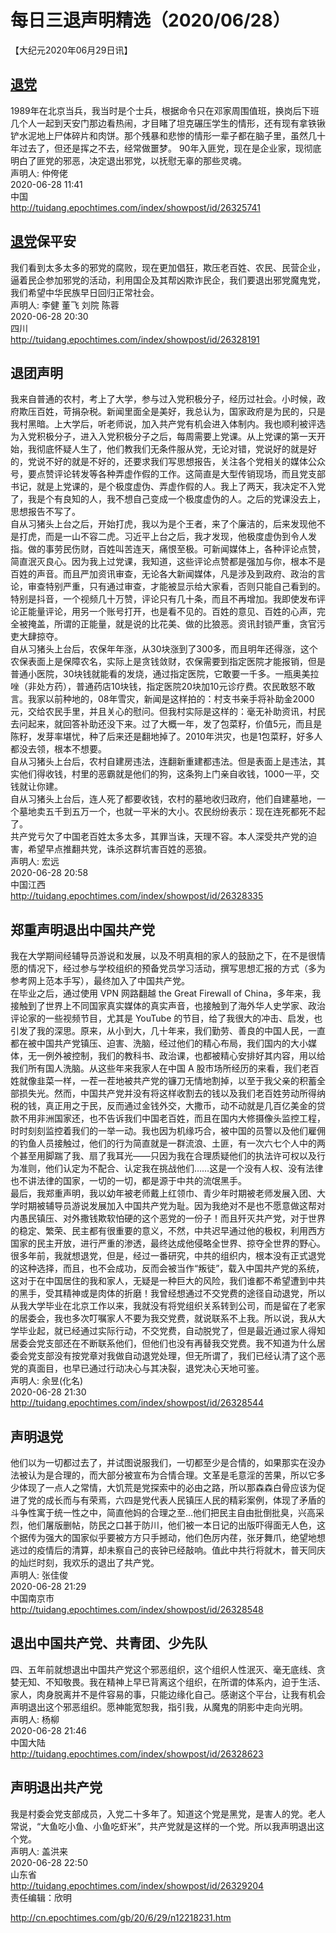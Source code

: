 # 每日三退声明精选（2020/06/28）
  
  
【大纪元2020年06月29日讯】  
## <a href="http://cn.epochtimes.com/gb/tag/%E9%80%80%E5%85%9A.html">退党</a>  
1989年在北京当兵，我当时是个士兵，根据命令只在邓家周围值班，换岗后下班几个人一起到天安门那边看热闹，才目睹了坦克碾压学生的情形，还有现有拿铁锹铲水泥地上尸体碎片和肉饼。那个残暴和悲惨的情形一辈子都在脑子里，虽然几十年过去了，但还是挥之不去，经常做噩梦。 90年入匪党，现在是企业家，现彻底明白了匪党的邪恶，决定退出邪党，以抚慰无辜的那些灵魂。  
声明人: 仲侉佬  
2020-06-28 11:41  
中国  
http://tuidang.epochtimes.com/index/showpost/id/26325741  
## <a href="http://cn.epochtimes.com/gb/tag/%E9%80%80%E5%85%9A.html">退党</a>保平安  
我们看到太多太多的邪党的腐败，现在更加倡狂，欺压老百姓、农民、民营企业，逼着民企参加邪党的活动，利用国企及其帮凶欺诈民企，我们要退出邪党魔鬼党，我们希望中华民族早日回归正常社会。  
声明人: 李健 董飞 刘院 陈蓉  
2020-06-28 20:30  
四川  
http://tuidang.epochtimes.com/index/showpost/id/26328191  
## 退团声明  
我来自普通的农村，考上了大学，参与过入党积极分子，经历过社会。小时候，政府欺压百姓，苛捐杂税。新闻里面全是美好，我总认为，国家政府是为民的，只是我村黑暗。上大学后，听老师说，加入共产党有机会进入体制内。我也顺利被评选为入党积极分子，进入入党积极分子之后，每周需要上党课。从上党课的第一天开始，我彻底怀疑人生了，他们教我们无条件服从党，无论对错，党说好的就是好的，党说不好的就是不好的，还要求我们写思想报告，关注各个党相关的媒体公众号，要点赞评论转发等各种弄虚作假的工作。这简直是大型传销现场，而且党支部书记，就是上党课的，是个极度虚伪、弄虚作假的人。我上了两天，我决定不入党了，我是个有良知的人，我不想自己变成一个极度虚伪的人。之后的党课没去上，思想报告不写了。  
自从习猪头上台之后，开始打虎，我以为是个王者，来了个廉洁的，后来发现他不是打虎，而是一山不容二虎。习近平上台之后，我才发现，他极度虚伪到令人发指。做的事劳民伤财，百姓叫苦连天，痛恨至极。可新闻媒体上，各种评论点赞，简直泯灭良心。因为我上过党课，我知道，这些评论点赞都是强加与你，根本不是百姓的声音。而且严加资讯审查，无论各大新闻媒体，凡是涉及到政府、政治的言论，审查特别严重，只有通过审查，才能被显示给大家看，否则只能自己看到的。特别是抖音，一个视频几十万赞，评论只有几十条，而且不再增加。我即使发布评论正能量评论，用另一个账号打开，也是看不见的。百姓的意见、百姓的心声，完全被掩盖，所谓的正能量，就是说的比花美、做的比狼恶。资讯封锁严重，贪官污吏大肆掠夺。  
自从习猪头上台后，农保年年涨，从30块涨到了300多，而且明年还得涨，这个农保表面上是保障农名，实际上是贪钱敛财，农保需要到指定医院才能报销，但是普通小医院，30块钱就能看的发烧，通过指定医院，它敢要一千多。一瓶奥美拉唑（非处方药），普通药店10块钱，指定医院20块加10元诊疗费。农民敢怒不敢言。我家以前种地的，08年雪灾，新闻是这样拍的：村支书亲手将补助金2000元，交给农民手里，并且关心的慰问。但我村实际是这样的：毫无补助资讯，村民去问起来，就回答补助还没下来。过了大概一年，发了包菜籽，价值5元，而且是陈籽，发芽率堪忧，种了后来还是翻地掉了。2010年洪灾，也是1包菜籽，好多人都没去领，根本不想要。  
自从习猪头上台后，农村自建房违法，连翻新重建都违法。但是表面上是违法，其实他们得收钱，村里的恶霸就是他们的狗，这条狗上门亲自收钱，1000一平，交钱就让你建。  
自从习猪头上台后，连人死了都要收钱，农村的墓地收归政府，他们自建墓地，一个墓地卖五千到五万一个，也就一平米的大小。农民纷纷表示：现在连死都死不起了。  
共产党亏欠了中国老百姓太多太多，其罪当诛，天理不容。本人深受共产党的迫害，希望早点推翻共党，诛杀这群坑害百姓的恶狼。  
声明人: 宏远  
2020-06-28 20:58  
中国江西  
http://tuidang.epochtimes.com/index/showpost/id/26328335  
## 郑重声明退出中国共产党  
我在大学期间经辅导员游说和发展，以及不明真相的家人的鼓励之下，在不是很情愿的情况下，经过参与学校组织的预备党员学习活动，撰写思想汇报的方式（多为参考网上范本手写），最终加入了中国共产党。  
在毕业之后，通过使用 VPN 网路翻越 the Great Firewall of China，多年来，我接触到了世界上不同国家真实媒体的真实声音，也接触到了海外华人史学家、政治评论家的一些视频节目，尤其是 YouTube 的节目，给了我很大的冲击、启发，也引发了我的深思。原来，从小到大，几十年来，我们勤劳、善良的中国人民，一直都在被中国共产党镇压、迫害、洗脑，经过他们的精心布局，我们国内的大小媒体，无一例外被控制，我们的教科书、政治课，也都被精心安排好其内容，用以给我们所有国人洗脑。从这些年来我家人在中国 A 股市场所经历的来看，我们老百姓就像韭菜一样，一茬一茬地被共产党的镰刀无情地割掉，以至于我父亲的积蓄全部损失光。然而，中国共产党并没有将这样收割去的钱以及我们老百姓劳动所得纳税的钱，真正用之于民，反而通过金钱外交，大撒币，动不动就是几百亿美金的贷款不用非洲国家还，也不告诉我们中国老百姓，而且在国内大修摄像头监控工程，时时刻刻监控着我们的一举一动。我也因为机缘巧合，被中国的员警以及他们雇佣的钓鱼人员接触过，他们的行为简直就是一群流浪、土匪，有一次六七个人中的两个甚至用脚踹了我、扇了我耳光——只因为我在合理质疑他们的执法许可权以及行为准则，他们认定为不配合、认定我在挑战他们……这是一个没有人权、没有法律也不讲法律的国家，一切的一切，都是源于中共的流氓黑手。  
最后，我郑重声明，我以幼年被老师戴上红领巾、青少年时期被老师发展入团、大学时期被辅导员游说发展加入中国共产党为耻。因为我绝对不是也不愿意做这帮对内愚民镇压、对外撒钱欺软怕硬的这个恶党的一份子！而且歼灭共产党，对于世界的稳定、繁荣、民主都有很重要的意义，不然，中共迟早通过他的极权，利用西方国家的民主开放，进行严重的渗透，最终达成他侵略全世界、掠夺全世界的野心。  
很多年前，我就想退党，但是，经过一番研究，中共的组织内，根本没有正式退党的这种选择，而且，也不会成功，反而会被当作“叛徒”，载入中国共产党的系统，这对于在中国居住的我和家人，无疑是一种巨大的风险，我们谁都不希望遭到中共的黑手，受其精神或是肉体的折磨！我曾经想通过不交党费的途径自动退党，所以从我大学毕业在北京工作以来，我就没有将党组织关系转到公司，而是留在了老家的居委会，我也多次叮嘱家人不要为我交党费，就说联系不上我。所以说，我从大学毕业起，就已经通过实际行动，不交党费，自动脱党了，但是最近通过家人得知居委会党支部还在不断联系他们，但他们也没有再替我交党费。我不知道为什么居委会党支部没有按党章对我做自动退党处理，但无所谓了，我们已经认清了这个恶党的真面目，也早已通过行动决心与其决裂，退党决心天地可鉴。  
声明人: 余昱(化名)  
2020-06-28 21:30  
http://tuidang.epochtimes.com/index/showpost/id/26328544  
## 声明退党  
他们以为一切都过去了，并试图说服我们，一切都至少是合情的，如果那实在没办法被认为是合理的，而大部分被宣布为合情合理。文革是毛意淫的苦果，所以它多少体现了一点人之常情，大饥荒是党探索中的必由之路，所以那森森白骨应该为促进了党的成长而与有荣焉，六四是党代表人民镇压人民的精彩案例，体现了矛盾的斗争性寓于统一性之中，简直他妈的合理之至…他们把民主自由批倒批臭，兴高采烈，他们屠版删帖，防民之口甚于防川，他们被一本日记的出版吓得面无人色，这个据传为强大的国家似乎要被方方只手撼动，他们色厉内荏，张牙舞爪，绝望地想逃过的疫情后的清算，却未察自己的丧钟已经敲响。值此中共行将就木，普天同庆的灿烂时刻，我欢乐的退出了共产党。  
声明人: 张佳俊  
2020-06-28 21:29  
中国南京市  
http://tuidang.epochtimes.com/index/showpost/id/26328548  
## 退出中国共产党、共青团、少先队  
四、五年前就想退出中国共产党这个邪恶组织，这个组织人性泯灭、毫无底线、贪婪无知、不知敬畏。我在精神上早已背离这个组织，在所谓的体系内，迫于生活、家人，肉身脱离并不是件容易的事，只能边缘化自己。感谢这个平台，让我有机会声明退出这个邪恶组织。愿神能宽恕我，指引我，从魔鬼的阴影中走向光明。  
声明人: 杨柳  
2020-06-28 21:46  
中国大陆  
http://tuidang.epochtimes.com/index/showpost/id/26328623  
## 声明退出共产党  
我是村委会党支部成员，入党二十多年了。知道这个党是黑党，是害人的党。老人常说，“大鱼吃小鱼、小鱼吃虾米”，共产党就是这样的一个党。所以我声明退出这个党。  
声明人: 盖洪来  
2020-06-28 22:50  
山东省  
http://tuidang.epochtimes.com/index/showpost/id/26329204  
责任编辑：欣明  
  
  
  
http://cn.epochtimes.com/gb/20/6/29/n12218231.htm
